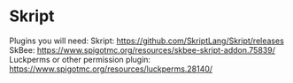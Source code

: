 # Skript
Plugins you will need:
  Skript: https://github.com/SkriptLang/Skript/releases
  SkBee: https://www.spigotmc.org/resources/skbee-skript-addon.75839/
  Luckperms or other permission plugin: https://www.spigotmc.org/resources/luckperms.28140/
